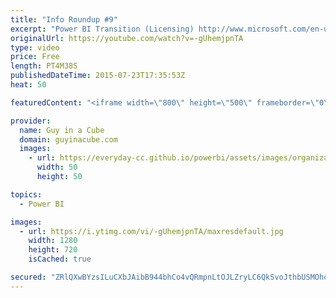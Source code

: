 ```yaml
---
title: "Info Roundup #9"
excerpt: "Power BI Transition (Licensing) http://www.microsoft.com/en-us/powerBI/licensing.aspx  Power BI Weekly Service Update http://blogs.msdn.com/b/powerbi/archive/2015/07/21/power-bi-weekly-service-update.aspx  Power BI - GA and beyond... http://blogs.msdn.com/b/powerbi/archive/2015/07/21/power-bi-ga-and-beyond.aspx"
originalUrl: https://youtube.com/watch?v=-gUhemjpnTA
type: video
price: Free
length: PT4M38S
publishedDateTime: 2015-07-23T17:35:53Z
heat: 50

featuredContent: "<iframe width=\"800\" height=\"500\" frameborder=\"0\" src=\"https://www.youtube.com/embed/-gUhemjpnTA\" allow=\"accelerometer; autoplay; encrypted-media; gyroscope; picture-in-picture\" allowfullscreen></iframe>"

provider:
  name: Guy in a Cube
  domain: guyinacube.com
  images:
    - url: https://everyday-cc.github.io/powerbi/assets/images/organizations/guyinacube.com-50x50.jpg
      width: 50
      height: 50

topics:
  - Power BI

images:
  - url: https://i.ytimg.com/vi/-gUhemjpnTA/maxresdefault.jpg
    width: 1280
    height: 720
    isCached: true

secured: "ZRlQXwBYzsILuCXbJAibB944bhCo4vQRmpnLtOJLZryLC6QkSvoJthbUSMOho9DJRsTZWQ7oazYOFZHktWuLmXkv24ulI7LvG5qL9bqSmSWIOHR6xbHP5HG8eeCgHHF4zRA7f9spMlnL3bqhIassDqeyarWXLelYv5uQF2P9arYLi4ssb+EW/JiMklMGZHj79GzoteY+gixU0wj0oWAKOFo3B90izgdR4sLcbw47OV64QqPYndXxzgc8tkCBf9WAUufTU0ZRN0mcohcp6K6HaVFLiuHRQXXFd7BMQeS0AAk001VxXs2xl2iE/kcWgVrCinHmAZvskJFRHxQ4KzvbJuobXtuv+I2XfSzteWPPXqBBmyvO0wZ0ZZSIv7SGB83tqdEl/l3AQtNzcNScJHIqY6JP6Xpb9e31DhEDHnY8vbs=;jCSKdOWe7OGS+maGBonLJg=="
---
```


